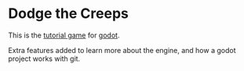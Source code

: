 # Dodge the Creeps

This is the [tutorial game](https://docs.godotengine.org/en/stable/getting_started/step_by_step/your_first_game.html) for [godot](https://godotengine.org/).

Extra features added to learn more about the engine, and how a godot project works with git.